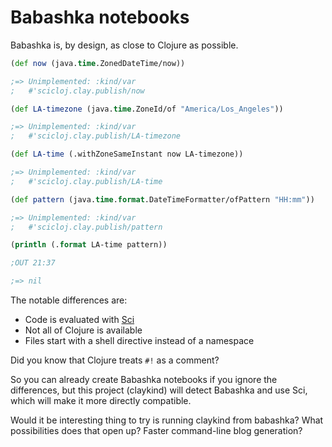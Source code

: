 # Babashka notebooks

Babashka is, by design, as close to Clojure as possible.

```clojure
(def now (java.time.ZonedDateTime/now))

;=> Unimplemented: :kind/var
;   #'scicloj.clay.publish/now
```

```clojure
(def LA-timezone (java.time.ZoneId/of "America/Los_Angeles"))

;=> Unimplemented: :kind/var
;   #'scicloj.clay.publish/LA-timezone
```

```clojure
(def LA-time (.withZoneSameInstant now LA-timezone))

;=> Unimplemented: :kind/var
;   #'scicloj.clay.publish/LA-time
```

```clojure
(def pattern (java.time.format.DateTimeFormatter/ofPattern "HH:mm"))

;=> Unimplemented: :kind/var
;   #'scicloj.clay.publish/pattern
```

```clojure
(println (.format LA-time pattern))

;OUT 21:37

;=> nil
```

The notable differences are:

* Code is evaluated with [Sci](https://github.com/babashka/SCI)
* Not all of Clojure is available
* Files start with a shell directive instead of a namespace

Did you know that Clojure treats `#!` as a comment?

So you can already create Babashka notebooks if you ignore the differences,
but this project (claykind) will detect Babashka and use Sci,
which will make it more directly compatible.

Would it be interesting thing to try is running claykind from babashka?
What possibilities does that open up?
Faster command-line blog generation?
